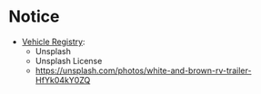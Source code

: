 # Notice

- [Vehicle Registry](vehicle-registry.jpg): 
  - Unsplash
  - Unsplash License
  - https://unsplash.com/photos/white-and-brown-rv-trailer-HfYk04kY0ZQ
